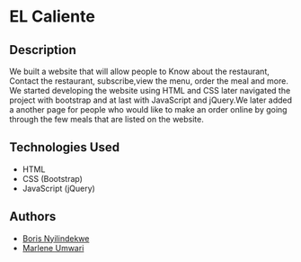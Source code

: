 # EL Caliente

## Description

We built a website that will allow people to Know about the restaurant, Contact the restaurant, subscribe,view the menu, order the meal and more. We started developing the website using HTML and CSS later navigated the project with bootstrap and at last with JavaScript and jQuery.We later added a another page for people who would like to make an order online by going through the few meals that are listed on the website.

## Technologies Used

- HTML
- CSS (Bootstrap)
- JavaScript (jQuery)

## Authors

- [Boris Nyilindekwe](https://github.com/boris-ny)
- [Marlene Umwari](https://github.com/M-Umwari/M-Umwari)
